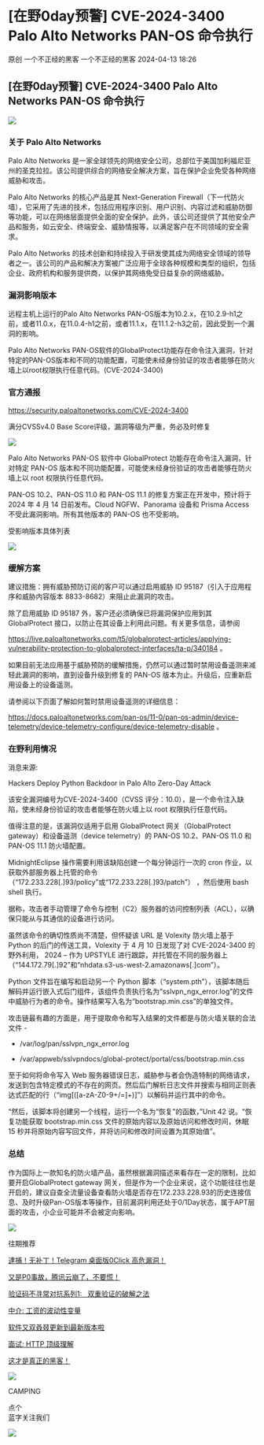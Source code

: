 #  [在野0day预警] CVE-2024-3400 Palo Alto Networks PAN-OS 命令执行   
原创 一个不正经的黑客  一个不正经的黑客   2024-04-13 18:26  
  
## [在野0day预警] CVE-2024-3400 Palo Alto Networks PAN-OS 命令执行  
  
![](https://mmbiz.qpic.cn/mmbiz_png/cxf9lzscpMowoBMPkIqMHyXkiazBZz7TaBzgqPKn5L5C1nLacZAQZ9z1WBCtH6FmsXHJOUSoADgNibRkezl3Zr2Q/640?wx_fmt=png&from=appmsg "")  
  
### 关于 Palo Alto Networks   
  
Palo Alto Networks 是一家全球领先的网络安全公司，总部位于美国加利福尼亚州的圣克拉拉。该公司提供综合的网络安全解决方案，旨在保护企业免受各种网络威胁和攻击。  
  
Palo Alto Networks 的核心产品是其 Next-Generation Firewall（下一代防火墙），它采用了先进的技术，包括应用程序识别、用户识别、内容过滤和威胁防御等功能，可以在网络层面提供全面的安全保护。此外，该公司还提供了其他安全产品和服务，如云安全、终端安全、威胁情报等，以满足客户在不同领域的安全需求。  
  
Palo Alto Networks 的技术创新和持续投入于研发使其成为网络安全领域的领导者之一。该公司的产品和解决方案被广泛应用于全球各种规模和类型的组织，包括企业、政府机构和服务提供商，以保护其网络免受日益复杂的网络威胁。  
### 漏洞影响版本   
  
远程主机上运行的Palo Alto Networks PAN-OS版本为10.2.x，在10.2.9-h1之前，或者11.0.x，在11.0.4-h1之前，或者11.1.x，在11.1.2-h3之前，因此受到一个漏洞的影响。  
  
Palo Alto Networks PAN-OS软件的GlobalProtect功能存在命令注入漏洞，针对特定的PAN-OS版本和不同的功能配置，可能使未经身份验证的攻击者能够在防火墙上以root权限执行任意代码。(CVE-2024-3400)  
### 官方通报   
  
https://security.paloaltonetworks.com/CVE-2024-3400  
  
满分CVSSv4.0 Base Score评级，漏洞等级为严重，务必及时修复  
  
![](https://mmbiz.qpic.cn/mmbiz_png/cxf9lzscpMowoBMPkIqMHyXkiazBZz7TakZH11mQtOwGl5MCjqkn2UvibCb86eeWZicCCRz6hFby8CZ82sMpGo5Xw/640?wx_fmt=png&from=appmsg "")  
  
  
Palo Alto Networks PAN-OS 软件中 GlobalProtect 功能存在命令注入漏洞，针对特定 PAN-OS 版本和不同功能配置，可能使未经身份验证的攻击者能够在防火墙上以 root 权限执行任意代码。  
  
PAN-OS 10.2、PAN-OS 11.0 和 PAN-OS 11.1 的修复方案正在开发中，预计将于 2024 年 4 月 14 日前发布。Cloud NGFW、Panorama 设备和 Prisma Access 不受此漏洞影响。所有其他版本的 PAN-OS 也不受影响。  
  
受影响版本具体列表  
  
![](https://mmbiz.qpic.cn/mmbiz_png/cxf9lzscpMowoBMPkIqMHyXkiazBZz7TacvSR4HPasFb3o55L88wKib6WGNrqqzndrF6ZvvGurlhCFI8BDmVUJaw/640?wx_fmt=png&from=appmsg "")  
  
### 缓解方案   
  
建议措施：拥有威胁预防订阅的客户可以通过启用威胁 ID 95187（引入于应用程序和威胁内容版本 8833-8682）来阻止此漏洞的攻击。  
  
除了启用威胁 ID 95187 外，客户还必须确保已将漏洞保护应用到其 GlobalProtect 接口，以防止在其设备上利用此问题。有关更多信息，请参阅  
  
https://live.paloaltonetworks.com/t5/globalprotect-articles/applying-vulnerability-protection-to-globalprotect-interfaces/ta-p/340184 。  
  
如果目前无法应用基于威胁预防的缓解措施，仍然可以通过暂时禁用设备遥测来减轻此漏洞的影响，直到设备升级到修复的 PAN-OS 版本为止。升级后，应重新启用设备上的设备遥测。  
  
请参阅以下页面了解如何暂时禁用设备遥测的详细信息：  
  
https://docs.paloaltonetworks.com/pan-os/11-0/pan-os-admin/device-telemetry/device-telemetry-configure/device-telemetry-disable 。  
### 在野利用情况   
  
消息来源:  
  
Hackers Deploy Python Backdoor in Palo Alto Zero-Day Attack  
  
该安全漏洞编号为CVE-2024-3400（CVSS 评分：10.0），是一个命令注入缺陷，使未经身份验证的攻击者能够在防火墙上以 root 权限执行任意代码。  
  
值得注意的是，该漏洞仅适用于启用 GlobalProtect 网关（GlobalProtect gateway）和设备遥测（device telemetry）的 PAN-OS 10.2、PAN-OS 11.0 和 PAN-OS 11.1 防火墙配置。  
  
MidnightEclipse 操作需要利用该缺陷创建一个每分钟运行一次的 cron 作业，以获取外部服务器上托管的命令（“172.233.228[.]93/policy”或“172.233.228[.]93/patch”） ，然后使用 bash shell 执行。  
  
据称，攻击者手动管理了命令与控制（C2）服务器的访问控制列表（ACL），以确保只能从与其通信的设备进行访问。  
  
虽然该命令的确切性质尚不清楚，但怀疑该 URL 是 Volexity 防火墙上基于 Python 的后门的传送工具，Volexity 于 4 月 10 日发现了对 CVE-2024-3400 的野外利用， 2024 – 作为 UPSTYLE 进行跟踪，并托管在不同的服务器上（“144.172.79[.]92”和“nhdata.s3-us-west-2.amazonaws[.]com”）。  
  
Python 文件旨在编写和启动另一个 Python 脚本（“system.pth”），该脚本随后解码并运行嵌入式后门组件，该组件负责执行名为“sslvpn_ngx_error.log”的文件中威胁行为者的命令。操作结果写入名为“bootstrap.min.css”的单独文件。  
  
攻击链最有趣的方面是，用于提取命令和写入结果的文件都是与防火墙关联的合法文件 -  
- /var/log/pan/sslvpn_ngx_error.log  
  
- /var/appweb/sslvpndocs/global-protect/portal/css/bootstrap.min.css  
  
至于如何将命令写入 Web 服务器错误日志，威胁参与者会伪造特制的网络请求，发送到包含特定模式的不存在的网页。然后后门解析日志文件并搜索与相同正则表达式匹配的行（“img[([a-zA-Z0-9+/=]+)]”）以解码并运行其中的命令。  
  
“然后，该脚本将创建另一个线程，运行一个名为“恢复”的函数，”Unit 42 说。“恢复功能获取 bootstrap.min.css 文件的原始内容以及原始访问和修改时间，休眠 15 秒并将原始内容写回文件，并将访问和修改时间设置为其原始值”。  
### 总结   
  
作为国际上一款知名的防火墙产品，虽然根据漏洞描述来看存在一定的限制，比如要开启GlobalProtect gateway 网关，但是作为一个企业来说，这个功能往往也是开启的，建议自查全流量设备查看防火墙是否存在172.233.228.93的历史连接信息、及时升级Pan-OS版本等操作，目前漏洞利用还处于0/1Day状态，属于APT层面的攻击，小企业可能并不会被定向影响。  
  
![](https://mmbiz.qpic.cn/sz_mmbiz_png/2Br5HMj6hmnYcJR3oiccaz7V3tZw5Xjm3B04ojr7bHMzkMWH9ZMH8yXqmWolq9RiayQ3mStJuic1b1VWwFjH76rQw/640?wx_fmt=png "")  
  
往期推荐  
  
  
  
[逮捕！无补丁！Telegram 桌面版0Click 高危漏洞！](https://mp.weixin.qq.com/s?__biz=MzkwODI1ODgzOA==&mid=2247503988&idx=1&sn=94e0ec0cc2cf449e5b07434cc4dd22fe&chksm=c0ce2b0df7b9a21b9088e5925c5f0deec2ee5a58ef16e33e3bc049c76850faa404c706925445&scene=21#wechat_redirect)  
  
  
[又是P0事故，腾讯云崩了，不要慌！](https://mp.weixin.qq.com/s?__biz=MzkwODI1ODgzOA==&mid=2247503970&idx=1&sn=a6c87c87507ab0ad3fbfdac50ea3a622&chksm=c0ce2b1bf7b9a20d37d35107dfb78293b974e11ab71fa02a8096508150ca1fb431826debd584&scene=21#wechat_redirect)  
  
  
[验证码不寻常对抗系列1:   双重验证的破解之法](https://mp.weixin.qq.com/s?__biz=MzkwODI1ODgzOA==&mid=2247503970&idx=2&sn=39da2571bd5f9ef3c2489ca9e6b15fc3&chksm=c0ce2b1bf7b9a20daf3ce683dc4130655c60c1f47a5acf95bf2a30084a69a681095cea5de90b&scene=21#wechat_redirect)  
  
  
[中介: 工资的波动性变量](https://mp.weixin.qq.com/s?__biz=MzkwODI1ODgzOA==&mid=2247503855&idx=1&sn=42b2826344042203fd12e65415247238&chksm=c0ce3496f7b9bd80508fc41e6ef8f982d268417e03bbc3d234d4c7687a99757412f1cb276d32&scene=21#wechat_redirect)  
  
  
[软件又双叒叕更新到最新版本啦](https://mp.weixin.qq.com/s?__biz=MzkwODI1ODgzOA==&mid=2247503837&idx=1&sn=0f70766c06a4a8ab3667117a47be9667&chksm=c0ce34a4f7b9bdb2b6ed7cc80ad439d61a4f94cd8d29e21467af0e9c717fe0a05f391cf474c8&scene=21#wechat_redirect)  
  
  
[面试: HTTP 顶级理解](https://mp.weixin.qq.com/s?__biz=MzkwODI1ODgzOA==&mid=2247503830&idx=1&sn=e8d38eee7a00e65a012de1e1c8543d61&chksm=c0ce34aff7b9bdb95794bc302ea9045ec1494b07f64f14b342172503a55b06d15b337c3d1938&scene=21#wechat_redirect)  
  
  
[这才是真正的黑客！](https://mp.weixin.qq.com/s?__biz=MzkwODI1ODgzOA==&mid=2247503816&idx=1&sn=600be0fd0cd433adcd3b6fa44636aae0&chksm=c0ce34b1f7b9bda74312c514243f1efec477686857485720eecf3514ddd87ef1800796a198b9&scene=21#wechat_redirect)  
  
  
![](https://mmbiz.qpic.cn/sz_mmbiz_png/Gkwlib1G5b3K9Nt5YWbRPpg7FkIfzZqQQckjUhSGibP7E0K0QlZibYwicSDiaX6HQ0eo9827ibME1NJasCXRcEpcGfOA/640?wx_fmt=png "")  
  
CAMPING  
  
点个  
蓝字关注我们  
  
![](https://mmbiz.qpic.cn/sz_mmbiz_png/ibP6oNQics4d2U0S7IWQ4FeO0m9WZFLHlLrBNa45CatTngnLaBfSKUZJoB0Mq0JLZicibe8pYXlmvfYDlT66R01e3w/640?wx_fmt=png "")  
  
  
